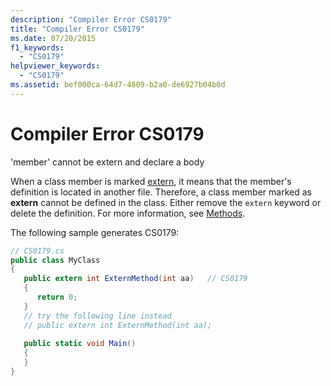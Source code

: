 ```yaml
---
description: "Compiler Error CS0179"
title: "Compiler Error CS0179"
ms.date: 07/20/2015
f1_keywords: 
  - "CS0179"
helpviewer_keywords: 
  - "CS0179"
ms.assetid: bef000ca-64d7-4809-b2a0-de6927b04b0d
---
```

# Compiler Error CS0179
'member' cannot be extern and declare a body  
  
 When a class member is marked [extern](../language-reference/keywords/extern.md), it means that the member's definition is located in another file. Therefore, a class member marked as **extern** cannot be defined in the class. Either remove the `extern` keyword or delete the definition. For more information, see [Methods](../programming-guide/classes-and-structs/methods.md).  
  
 The following sample generates CS0179:  
  
```csharp  
// CS0179.cs  
public class MyClass  
{  
   public extern int ExternMethod(int aa)   // CS0179  
   {  
      return 0;  
   }  
   // try the following line instead  
   // public extern int ExternMethod(int aa);  
  
   public static void Main()  
   {  
   }  
}  
```
